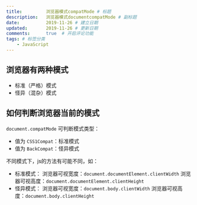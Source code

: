 ```yaml
---
title:         浏览器模式compatMode # 标题
description:   浏览器模式documentcompatMode # 副标题
date:          2019-11-26 # 建立日期
updated:       2019-11-26 # 更新日期
comments:      true  # 开启评论功能
tags: # 标签分类
    - JavaScript
---
```


## 浏览器有两种模式

- 标准（严格）模式
- 怪异（混杂）模式

## 如何判断浏览器当前的模式

`document.compatMode` 可判断模式类型：
- 值为 `CSS1Compat`：标准模式
- 值为 `BackCompat`：怪异模式

不同模式下，js的方法有可能不同，如：

- 标准模式：
  浏览器可视宽度：`document.documentElement.clientWidth`
  浏览器可视高度：`document.documentElement.clientHeight`
- 怪异模式：
  浏览器可视宽度：`document.body.clientWidth`
  浏览器可视高度：`document.body.clientHeight`